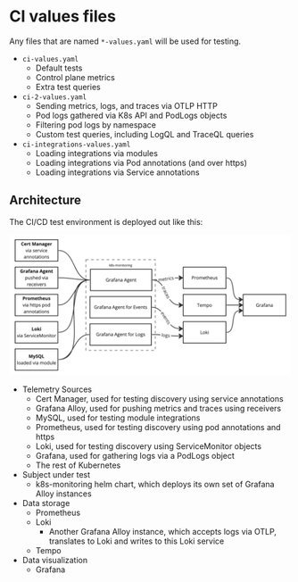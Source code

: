 # CI values files

Any files that are named `*-values.yaml` will be used for testing.

-   `ci-values.yaml`
    -   Default tests
    -   Control plane metrics
    -   Extra test queries
-   `ci-2-values.yaml`
    -   Sending metrics, logs, and traces via OTLP HTTP
    -   Pod logs gathered via K8s API and PodLogs objects
    -   Filtering pod logs by namespace
    -   Custom test queries, including LogQL and TraceQL queries
-   `ci-integrations-values.yaml`
    -   Loading integrations via modules
    -   Loading integrations via Pod annotations (and over https)
    -   Loading integrations via Service annotations

## Architecture

The CI/CD test environment is deployed out like this:

![Deployment architecture](architecture.png "Deployment architecture")

-   Telemetry Sources
    -   Cert Manager, used for testing discovery using service annotations
    -   Grafana Alloy, used for pushing metrics and traces using receivers
    -   MySQL, used for testing module integrations
    -   Prometheus, used for testing discovery using pod annotations and https
    -   Loki, used for testing discovery using ServiceMonitor objects
    -   Grafana, used for gathering logs via a PodLogs object
    -   The rest of Kubernetes
-   Subject under test
    -   k8s-monitoring helm chart, which deploys its own set of Grafana Alloy instances
-   Data storage
    -   Prometheus
    -   Loki
        -   Another Grafana Alloy instance, which accepts logs via OTLP, translates to Loki and writes to this Loki service
    -   Tempo
-   Data visualization
    -   Grafana
